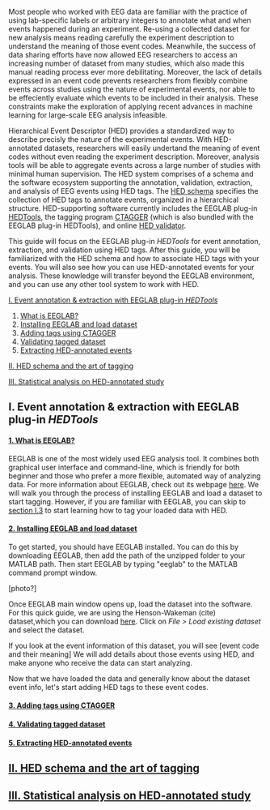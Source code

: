 Most people who worked with EEG data are familiar with the practice of using lab-specific labels or arbitrary integers to annotate what and when events happened during an experiment. Re-using a collected dataset for new analysis means reading carefully the experiment description to understand the meaning of those event codes. Meanwhile, the success of data sharing efforts have now allowed EEG researchers to access an increasing number of dataset from many studies, which also made this manual reading process ever more debilitating. Moreover, the lack of details expressed in an event code prevents researchers from flexibly combine events across studies using the nature of experimental events, nor able to be effeciently evaluate which events to be included in their analysis. These constraints make the exploration of applying recent advances in machine learning for large-scale EEG analysis infeasible.

Hierarchical Event Descriptor (HED) provides a standardized way to describe precisly the nature of the experimental events. With HED-annotated datasets, researchers will easily undertand the meaning of event codes without even reading the experiment description. Moreover, analysis tools will be able to aggregate events across a large number of studies with minimal human supervision. The HED system comprises of a schema and the software ecosystem supporting the annotation, validation, extraction, and analysis of EEG events using HED tags. The [HED schema](http://www.hedtags.org/display_hed.html) specifies the collection of HED tags to annotate events, organized in a hierarchical structure. HED-supporting software currently includes the EEGLAB plug-in [HEDTools](https://github.com/hed-standard/hed-matlab/tree/master/EEGLABPlugin), the tagging program [CTAGGER](https://github.com/hed-standard/hed-java/blob/master/java/tagging/CTagger.jar) (which is also bundled with the EEGLAB plug-in HEDTools), and online [HED validator](http://visual.cs.utsa.edu/hed/validation).

This guide will focus on the EEGLAB plug-in *HEDTools* for event annotation, extraction, and validation using HED tags. After this guide, you will be familiarized with the HED schema and how to associate HED tags with your events. You will also see how you can use HED-annotated events for your analysis. These knowledge will transfer beyond the EEGLAB environment, and you can use any other tool system to work with HED.



[I. Event annotation & extraction with EEGLAB plug-in *HEDTools*](#I)

1. [What is EEGLAB?](#I.1)
2. [Installing EEGLAB and load dataset](#I.2)
3. [Adding tags using CTAGGER](#I.3)
4. [Validating tagged dataset](#I.4)
5. [Extracting HED-annotated events](#I.5)

[II. HED schema and the art of tagging](#II)

[III. Statistical analysis on HED-annotated study](#III)



## <a name="I">I. Event annotation & extraction with EEGLAB plug-in *HEDTools*</a>
#### <a href="I.1">1. What is EEGLAB?</a>

EEGLAB is one of the most widely used EEG analysis tool. It combines both graphical user interface and command-line, which is friendly for both beginner and those who prefer a more flexible, automated way of analyzing data. For more information about EEGLAB, check out its webpage [here](link). We will walk you through the process of installing EEGLAB and load a dataset to start tagging. However, if you are familiar with EEGLAB, you can skip to [section I.3](#I.3) to start learning how to tag your loaded data with HED.

#### <a href="I.2">2. Installing EEGLAB and load dataset</a>

To get started, you should have EEGLAB installed. You can do this by downloading EEGLAB, then add the path of the unzipped folder to your MATLAB path. Then start EEGLAB by typing "eeglab" to the MATLAB command prompt window.

[photo?]

Once EEGLAB main window opens up, load the dataset into the software. For this quick guide, we are using the Henson-Wakeman (cite) dataset,which you can download [here](link). Click on *File > Load existing dataset* and select the dataset. 

If you look at the event information of this dataset, you will see
[event code and their meaning]
We will add details about those events using HED, and make anyone who receive the data can start analyzing.

Now that we have loaded the data and generally know about the dataset event info, let's start adding HED tags to these event codes.

#### <a href="I.3">3. Adding tags using CTAGGER</a>

#### <a href="I.4">4. Validating tagged dataset</a>

#### <a href="I.5">5. Extracting HED-annotated events</a>



## <a href="II">II. HED schema and the art of tagging</a>



## <a href="III">III. Statistical analysis on HED-annotated study</a>